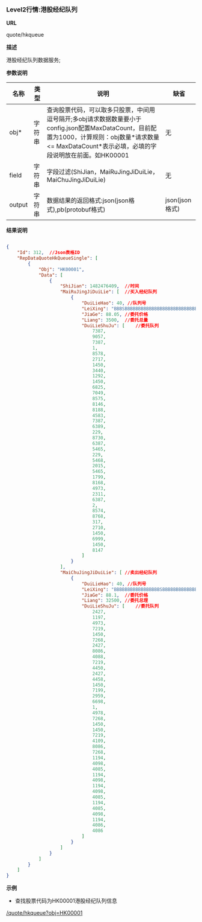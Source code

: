 
### Level2行情:港股经纪队列

**URL**

quote/hkqueue

**描述**

港股经纪队列数据服务;

**参数说明**

|名称|类型|说明|缺省|
| -------- | -------- | -------- | -------- |
|obj\*|字符串|查询股票代码，可以取多只股票，中间用逗号隔开;多obj请求数据数量要小于config.json配置MaxDataCount，目前配置为1000，计算规则：obj数量*请求数量 <= MaxDataCount\*表示必填，必填的字段说明放在前面。如HK00001|无|
|field|字符串|字段过滤(ShiJian，MaiRuJingJiDuiLie，MaiChuJingJiDuiLie)|无|
|output|字符串|数据结果的返回格式:json(json格式),pb(protobuf格式)|json(json格式)|

**结果说明**

```json

{
    "Id": 312,	//Json表格ID
    "RepDataQuoteHkQueueSingle": [
        {
            "Obj": "HK00001",
            "Data": [
                {
                    "ShiJian": 1482476409,	//时间
                    "MaiRuJingJiDuiLie": [	//买入经纪队列
                        {
							"DuiLieHao": 40, //队列号
							"LeiXing": "BBBSBBBBBBBBBBBBBBBBBBBBBBBBBBBSBBBBBBBB",  //队列类型
                            "JiaGe": 88.05,	//委托价格
                            "Liang": 3500,	//委托总量
                            "DuiLieShuJu": [	//委托队列
                                7387,
								9057,
								7387,
								1,
								8578,
								2717,
								1450,
								3440,
								1292,
								1450,
								6825,
								7049,
								8575,
								8146,
								8188,
								4583,
								7387,
								6389,
								229,
								8730,
								6387,
								5465,
								229,
								5468,
								2015,
								5465,
								1799,
								8168,
								4973,
								2311,
								6387,
								2,
								8574,
								8768,
								317,
								2710,
								1450,
								6999,
								1450,
								8147
                            ]
                        }
                    ],
                    "MaiChuJingJiDuiLie": [	//卖出经纪队列
                        {
							"DuiLieHao": 40, //队列号
							"LeiXing": "BBBBBBBBBBBBBBBBBSBBBBBBBBBBBBBBBBBBBBBB",  //队列类型
                            "JiaGe": 88.1,	//委托价格
                            "Liang": 32500,	//委托总理
                            "DuiLieShuJu": [	//委托队列
                            	2427,
								1197,
								4973,
								7219,
								1450,
								7268,
								2427,
								8086,
								4088,
								7219,
								4450,
								2427,
								4458,
								1450,
								7199,
								2959,
								6698,
								1,
								4978,
								7268,
								1450,
								1450,
								7219,
								4109,
								8086,
								7268,
								1194,
								4098,
								4085,
								1194,
								4098,
								1194,
								4098,
								4085,
								1194,
								4085,
								4098,
								1194,
								4086,
								4086
                            ]
                        }
                    ]
                }
            ]
        }
    ]
}

```

**示例**

- 查找股票代码为HK00001港股经纪队列信息

[/quote/hkqueue?obj=HK00001]($APIHOST$/quote/hkqueue?obj=HK00001)